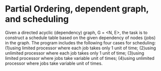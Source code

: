 # Partial Ordering, dependent graph, and scheduling

Given a directed acyclic (dependency) graph, G = <N, E>,
the task is to construct a schedule table based on the given dependency
of nodes (jobs) in the graph. The program includes the following four cases for scheduling:
(1)using limited processor where each job takes only 1 unit of time;
(2)using unlimited processor where each job takes only 1 unit of time;
(3)using limited processor where jobs take variable unit of times;
(4)using unlimited processor where jobs take variable unit of times.
